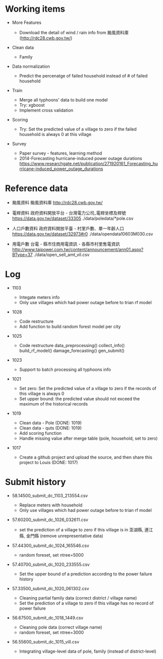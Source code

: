 # Working items
* More Features
  - Download the detail of wind / rain info from 颱風資料庫(http://rdc28.cwb.gov.tw/)

* Clean data
  - Family

* Data normalization
  - Predict the percenatge of failed household instead of # of failed household

* Train
  - Merge all typhoons' data to build one model
  - Try: xgboost
  - Implement cross validation

* Scoring
  - Try: Set the predicted value of a village to zero if the failed household is always 0 at this village

* Survey
  - Paper survey - features, learning method
  - 2014-Forecasting hurricane-induced power outage durations
    https://www.researchgate.net/publication/271920161_Forecasting_hurricane-induced_power_outage_durations
    

# Reference data
* 颱風資料
  颱風資料庫
  http://rdc28.cwb.gov.tw/

* 電桿資料
  政府資料開放平台 - 台灣電力公司_電桿坐標及桿號
  https://data.gov.tw/dataset/33305
  ./data/poledata/*pole.csv

* 人口戶數資料
  政府資料開放平臺 - 村里戶數、單一年齡人口
  https://data.gov.tw/dataset/32973#r0
  ./data/opendata10603M030.csv

* 用電戶數
  台電 - 縣市住商用電資訊 - 各縣市村里售電資訊
  http://www.taipower.com.tw/content/announcement/ann01.aspx?BType=37
  ./data/open_sell_amt_vil.csv


# Log
* 1103
  - Integate meters info
  - Only use villages which had power outage before to trian rf model

* 1028
  - Code restructure
  - Add function to build random forest model per city

* 1025
  - Code restructure
    data_preprocessing()
    collect_info()
    build_rf_model()
    damage_forecasting()
    gen_submit()

* 1023
  - Support to batch processing all typhoons info

* 1021
  - Set zero: Set the predicted value of a village to zero if the records of this village is always 0
  - Set upper bound: the predicted value should not exceed the maximum of the historical records

* 1019
  - Clean data - Pole (DONE: 1019)
  - Clean data - quts (DONE: 1019)
  - Add scoring function
  - Handle missing value after merge table (pole, household, set to zero)

* 1017
  - Create a github project and upload the source, and then share this project to Louis (DONE: 1017)

# Submit history
* 58.14500_submit_dc_1103_213554.csv
  - Replace meters with household
  - Only use villages which had power outage before to trian rf model

* 57.60200_submit_dc_1026_032611.csv
  - set the prediction of a village to zero if this village is in 澎湖縣, 連江縣, 金門縣 (remove unrepresentative data)

* 57.44300_submit_dc_1024_165546.csv
  - random foreset, set ntree=5000

* 57.40700_submit_dc_1020_233555.csv
  - Set the upper bound of a prediction according to the power failure history

* 57.33500_submit_dc_1020_061302.csv
  - Cleaning partial family data (correct district / village name)
  - Set the prediction of a village to zero if this village has no record of power failure

* 56.67500_submit_dc_1018_1449.csv
  - Cleaning pole data (correct village name)
  - random foreset, set ntree=3000

* 56.55600_submit_dc_1015_vill.csv
  - Integrating village-level data of pole, family (instead of district-level)

